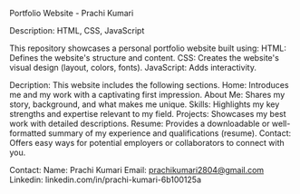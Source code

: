 Portfolio Website - Prachi Kumari

Description: HTML, CSS, JavaScript

This repository showcases a personal portfolio website built using:
HTML: Defines the website's structure and content.
CSS: Creates the website's visual design (layout, colors, fonts).
JavaScript: Adds interactivity.

Decription: This website includes the following sections.
Home: Introduces me and my work with a captivating first impression.
About Me: Shares my story, background, and what makes me unique.
Skills: Highlights my key strengths and expertise relevant to my field.
Projects: Showcases my best work with detailed descriptions.
Resume: Provides a downloadable or well-formatted summary of my experience and qualifications (resume).
Contact: Offers easy ways for potential employers or collaborators to connect with you.

Contact:
Name: Prachi Kumari
Email: prachikumari2804@gmail.com
Linkedin: linkedin.com/in/prachi-kumari-6b100125a
